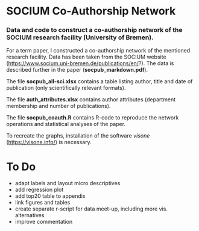 # SOCIUM Co-Authorship Network
### Data and code to construct a co-authorship network of the SOCIUM research facility (University of Bremen).  

For a term paper, I constructed a co-authorship network of the mentioned research facility. Data has been taken from the SOCIUM website (https://www.socium.uni-bremen.de/publications/en/?). The data is described further in the paper (**socpub_markdown.pdf**).  

The file **socpub_all-sci.xlsx** contains a table listing author, title and date of publication (only scientifically relevant formats).  

The file **auth_attributes.xlsx** contains author attributes (department membership and number of publications).  

The file **socpub_coauth.R** contains R-code to reproduce the network operations and statistical analyses of the paper.  

To recreate the graphs, installation of the software _visone_ (https://visone.info/) is necessary.  

# To Do  

- adapt labels and layout micro descriptives
- add regression plot
- add top20 table to appendix
- link figures and tables
- create separate r-script for data meet-up, including more vis. alternatives
- improve commentation
